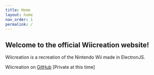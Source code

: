 ```yaml
---
title: Home
layout: home
nav_order: 1
permalink: /
---
```


## Welcome to the official Wiicreation website!

Wiicreation is a recreation of the Nintendo Wii made in ElectronJS.

Wiicreation on [GitHub](https://github.com/C1200/Wiicreation) [Private at this time]